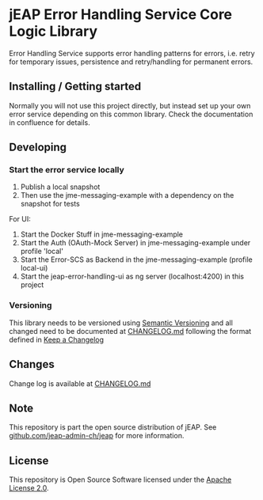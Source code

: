 # jEAP Error Handling Service Core Logic Library
Error Handling Service supports error handling patterns for errors, i.e. retry for temporary issues, persistence
and retry/handling for permanent errors.

## Installing / Getting started

Normally you will not use this project directly, but instead set up your own error service depending on this common library. Check the documentation in confluence for details.

## Developing

### Start the error service locally

1. Publish a local snapshot 
2. Then use the jme-messaging-example with a dependency on the snapshot for tests

For UI: 
1. Start the Docker Stuff in jme-messaging-example
2. Start the Auth (OAuth-Mock Server) in jme-messaging-example under profile 'local'
3. Start the Error-SCS as Backend in the jme-messaging-example (profile local-ui)
4. Start the jeap-error-handling-ui as ng server (localhost:4200) in this project

### Versioning

This library needs to be versioned using [Semantic Versioning](http://semver.org/) and all changed need to be documented at [CHANGELOG.md](./CHANGELOG.md) following the format defined in [Keep a Changelog](http://keepachangelog.com/)

## Changes
Change log is available at [CHANGELOG.md](./CHANGELOG.md)

## Note

This repository is part the open source distribution of jEAP. See [github.com/jeap-admin-ch/jeap](https://github.com/jeap-admin-ch/jeap)
for more information.

## License

This repository is Open Source Software licensed under the [Apache License 2.0](./LICENSE).
